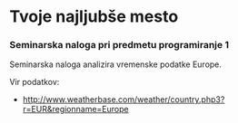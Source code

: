 # Tvoje najljubše mesto
### Seminarska naloga pri predmetu programiranje 1

Seminarska naloga analizira vremenske podatke Europe.

Vir podatkov:
* http://www.weatherbase.com/weather/country.php3?r=EUR&regionname=Europe

